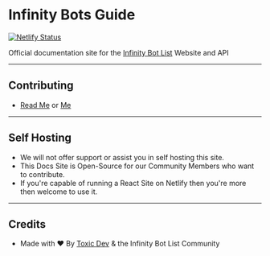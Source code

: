 # Infinity Bots Guide
[![Netlify Status](https://api.netlify.com/api/v1/badges/0b1de5fd-c932-4128-85b3-5268a61bfc7e/deploy-status)](https://app.netlify.com/sites/confident-panini-145ce5/deploys)

Official documentation site for the [Infinity Bot List](https://infinitybotlist.com) Website and API

--- 

## Contributing
* [Read Me](./docs/contributions/authoring.md) or [Me](https://docs.botlist.site/contributions/authoring/)

--- 

## Self Hosting
* We will not offer support or assist you in self hosting this site.
* This Docs Site is Open-Source for our Community Members who want to contribute.
* If you're capable of running a React Site on Netlify then you're more then welcome to use it.

---

## Credits
* Made with ❤️ By [Toxic Dev](https://toxicdev.me) & the Infinity Bot List Community
